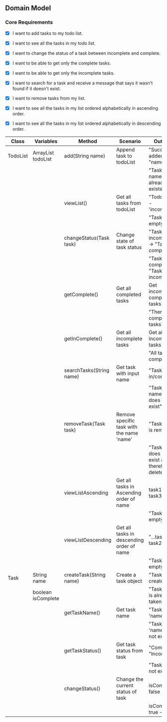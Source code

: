 ## Domain Model

### Core Requirements

- [x] I want to add tasks to my todo list.
- [x] I want to see all the tasks in my todo list.
- [x] I want to change the status of a task between incomplete and complete.
- [x] I want to be able to get only the complete tasks.
- [x] I want to be able to get only the incomplete tasks.
- [x] I want to search for a task and receive a message that says it wasn't found if it doesn't exist.
- [x] I want to remove tasks from my list.
- [x] I want to see all the tasks in my list ordered alphabetically in ascending order.
- [x] I want to see all the tasks in my list ordered alphabetically in descending order.


| Class    | Variables                     | Method                   | Scenario                                  | Outcome                                                |
|----------|-------------------------------|--------------------------|-------------------------------------------|--------------------------------------------------------|
| TodoList | ArrayList<Task task> todoList | add(String name)         | Append task to todoList                   | "Successfully added task "name" to list                |
|          |                               |                          |                                           | "Task with name "name" already exists"                 |
|          |                               | viewList()               | Get all tasks from todoList               | "Todo 'name' - 'incomplete"                            |
|          |                               |                          |                                           | "Task list is empty"                                   |
|          |                               | changeStatus(Task task)  | Change state of task status               | "Task incomplete" -> "Task complete"                   |
|          |                               |                          |                                           | "Task complete" -> "Task incomplete"                   |
|          |                               | getComplete()            | Get all completed tasks                   | Get incomplete completed tasks                         |
|          |                               |                          |                                           | "There is no completed tasks"                          |
|          |                               | getInComplete()          | Get all incomplete tasks                  | Get all incomplete tasks                               |
|          |                               |                          |                                           | "All tasks are completed"                              |
|          |                               | searchTasks(String name) | Get task with input name                  | "Task - in/complete"                                   |
|          |                               |                          |                                           | "Task with name 'name' does not exist"                 |
|          |                               | removeTask(Task task)    | Remove specific task with the name 'name' | "Task 'name' is removed"                               |
|          |                               |                          |                                           | "Task 'name' does not exist and therefore not deleted" |
|          |                               | viewListAscending        | Get all tasks in Ascending order of name  | task1, task2, task3...                                 |
|          |                               |                          |                                           | "Task list is empty"                                   |
|          |                               | viewListDescending       | Get all tasks in descending order of name | "...task3, task2, task1"                               |
|          |                               |                          |                                           | "Task list is empty"                                   |
| Task     | String name                   | createTask(String name)  | Create a task object                      | "Task created"                                         |
|          | boolean isComplete            |                          |                                           | "Task name is already taken"                           |
|          |                               | getTaskName()            | Get task name                             | "Task 'name'"                                          |
|          |                               |                          |                                           | "Task with 'name' does not exist"                      |
|          |                               | getTaskStatus()          | Get task status from task                 | "Complete"/ "Incomplete"                               |
|          |                               |                          |                                           | "Task does not exist"                                  |
|          |                               | changeStatus()           | Change the current status of task         | isComplete: false -> true                              |
|          |                               |                          |                                           | isComplete: true -> false                              |


